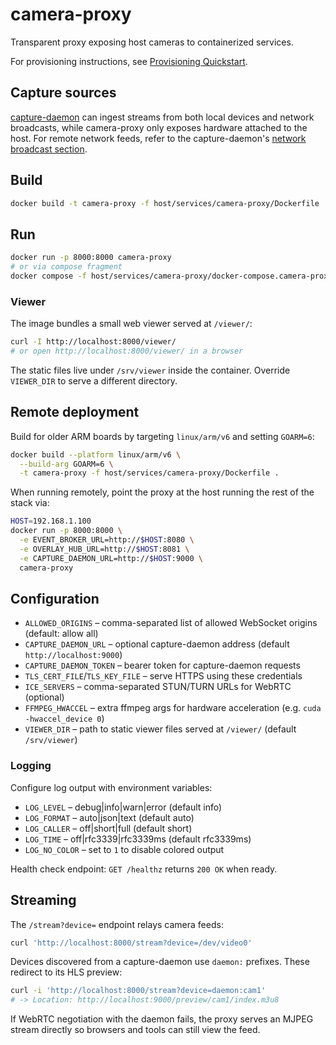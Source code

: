 # camera-proxy

Transparent proxy exposing host cameras to containerized services.

For provisioning instructions, see [Provisioning Quickstart](../../../docs/provisioning.md).

## Capture sources

[capture-daemon](../capture-daemon/README.md) can ingest streams from both
local devices and network broadcasts, while camera-proxy only exposes hardware
attached to the host. For remote network feeds, refer to the capture-daemon's
[network broadcast section](../capture-daemon/README.md#network-broadcast).

## Build
```bash
docker build -t camera-proxy -f host/services/camera-proxy/Dockerfile .
```

## Run
```bash
docker run -p 8000:8000 camera-proxy
# or via compose fragment
docker compose -f host/services/camera-proxy/docker-compose.camera-proxy.yaml --profile camera-proxy up
```

### Viewer

The image bundles a small web viewer served at `/viewer/`:

```bash
curl -I http://localhost:8000/viewer/
# or open http://localhost:8000/viewer/ in a browser
```

The static files live under `/srv/viewer` inside the container. Override `VIEWER_DIR` to serve a different directory.

## Remote deployment

Build for older ARM boards by targeting `linux/arm/v6` and setting `GOARM=6`:

```bash
docker build --platform linux/arm/v6 \
  --build-arg GOARM=6 \
  -t camera-proxy -f host/services/camera-proxy/Dockerfile .
```

When running remotely, point the proxy at the host running the rest of the stack via:

```bash
HOST=192.168.1.100
docker run -p 8000:8000 \
  -e EVENT_BROKER_URL=http://$HOST:8080 \
  -e OVERLAY_HUB_URL=http://$HOST:8081 \
  -e CAPTURE_DAEMON_URL=http://$HOST:9000 \
  camera-proxy
```

## Configuration

- `ALLOWED_ORIGINS` – comma-separated list of allowed WebSocket origins (default: allow all)
- `CAPTURE_DAEMON_URL` – optional capture-daemon address (default `http://localhost:9000`)
- `CAPTURE_DAEMON_TOKEN` – bearer token for capture-daemon requests
- `TLS_CERT_FILE`/`TLS_KEY_FILE` – serve HTTPS using these credentials
- `ICE_SERVERS` – comma-separated STUN/TURN URLs for WebRTC (optional)
- `FFMPEG_HWACCEL` – extra ffmpeg args for hardware acceleration (e.g. `cuda -hwaccel_device 0`)
- `VIEWER_DIR` – path to static viewer files served at `/viewer/` (default `/srv/viewer`)

### Logging

Configure log output with environment variables:

- `LOG_LEVEL` – debug|info|warn|error (default info)
- `LOG_FORMAT` – auto|json|text (default auto)
- `LOG_CALLER` – off|short|full (default short)
- `LOG_TIME` – off|rfc3339|rfc3339ms (default rfc3339ms)
- `LOG_NO_COLOR` – set to `1` to disable colored output

Health check endpoint: `GET /healthz` returns `200 OK` when ready.


## Streaming

The `/stream?device=` endpoint relays camera feeds:

```bash
curl 'http://localhost:8000/stream?device=/dev/video0'
```

Devices discovered from a capture-daemon use `daemon:` prefixes. These redirect to its HLS preview:

```bash
curl -i 'http://localhost:8000/stream?device=daemon:cam1'
# -> Location: http://localhost:9000/preview/cam1/index.m3u8
```

If WebRTC negotiation with the daemon fails, the proxy serves an MJPEG stream directly so browsers and tools can still view the feed.


